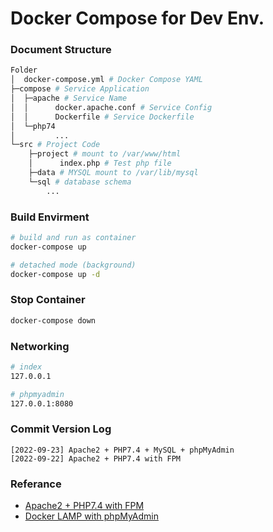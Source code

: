 # Docker Compose for Dev Env.

### Document Structure
```sh
Folder
│  docker-compose.yml # Docker Compose YAML
├─compose # Service Application 
│  ├─apache # Service Name
│  │      docker.apache.conf # Service Config
│  │      Dockerfile # Service Dockerfile
│  └─php74
│         ...
└─src # Project Code
    ├─project # mount to /var/www/html
    │      index.php # Test php file
    ├─data # MYSQL mount to /var/lib/mysql
    └─sql # database schema
        ...
```

### Build Envirment
```sh
# build and run as container
docker-compose up

# detached mode (background)
docker-compose up -d
```

### Stop Container
```sh
docker-compose down
```

### Networking 
```sh
# index
127.0.0.1

# phpmyadmin
127.0.0.1:8080
```

### Commit Version Log
```
[2022-09-23] Apache2 + PHP7.4 + MySQL + phpMyAdmin
[2022-09-22] Apache2 + PHP7.4 with FPM
```

### Referance
* [Apache2 + PHP7.4 with FPM](https://blog.csdn.net/m0_55975991/article/details/124995718)
* [Docker LAMP with phpMyAdmin](https://hackmd.io/@titangene/docker-collection/%2FJo1wfBAaSzKx9anZ0WOv1Q?type=book)
